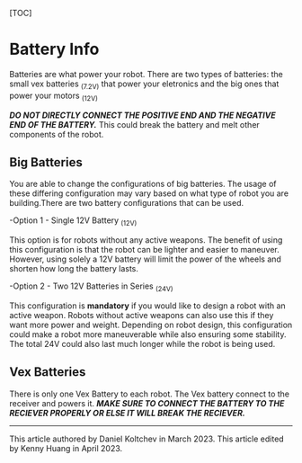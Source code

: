 [TOC]

# Battery Info

Batteries are what power your robot. There are two types of batteries: the small vex batteries <sub>(7.2V)</sub> that power your eletronics and the big ones that power your motors <sub>(12V)</sub>

***DO NOT DIRECTLY CONNECT THE POSITIVE END AND THE NEGATIVE END OF THE BATTERY.*** This could break the battery and melt other components of the robot.

## Big Batteries
You are able to change the configurations of big batteries. The usage of these differing configuration may vary based on what type of robot you are building.There are two battery configurations that can be used. 

-Option 1 - Single 12V Battery <sub>(12V)</sub>

This option is for robots without any active weapons. The benefit of using this configuration is that the robot can be lighter and easier to maneuver. However, using solely a 12V battery will limit the power of the wheels and shorten how long the battery lasts. 

-Option 2 - Two 12V Batteries in Series <sub>(24V)</sub>

This configuration is **mandatory** if you would like to design a robot with an active weapon. Robots without active weapons can also use this if they want more power and weight. Depending on robot design, this configuration could make a robot more maneuverable while also ensuring some stability. The total 24V could also last much longer while the robot is being used.

## Vex Batteries


There is only one Vex Battery to each robot. The Vex battery connect to the receiver and powers it. ***MAKE SURE TO CONNECT THE BATTERY TO THE RECIEVER PROPERLY OR ELSE IT WILL BREAK THE RECIEVER.*** 

---
This article authored by Daniel Koltchev in March 2023.
This article edited by Kenny Huang in April 2023.
